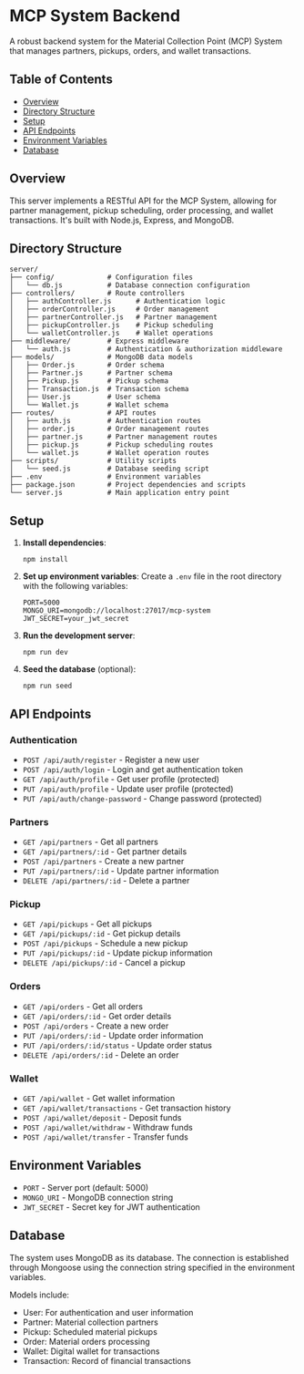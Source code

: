 # MCP System Backend

A robust backend system for the Material Collection Point (MCP) System that manages partners, pickups, orders, and wallet transactions.

## Table of Contents

- [Overview](#overview)
- [Directory Structure](#directory-structure)
- [Setup](#setup)
- [API Endpoints](#api-endpoints)
- [Environment Variables](#environment-variables)
- [Database](#database)

## Overview

This server implements a RESTful API for the MCP System, allowing for partner management, pickup scheduling, order processing, and wallet transactions. It's built with Node.js, Express, and MongoDB.

## Directory Structure

```
server/
├── config/             # Configuration files
│   └── db.js           # Database connection configuration
├── controllers/        # Route controllers
│   ├── authController.js      # Authentication logic
│   ├── orderController.js     # Order management
│   ├── partnerController.js   # Partner management
│   ├── pickupController.js    # Pickup scheduling
│   └── walletController.js    # Wallet operations
├── middleware/         # Express middleware
│   └── auth.js         # Authentication & authorization middleware
├── models/             # MongoDB data models
│   ├── Order.js        # Order schema
│   ├── Partner.js      # Partner schema
│   ├── Pickup.js       # Pickup schema
│   ├── Transaction.js  # Transaction schema
│   ├── User.js         # User schema
│   └── Wallet.js       # Wallet schema
├── routes/             # API routes
│   ├── auth.js         # Authentication routes
│   ├── order.js        # Order management routes
│   ├── partner.js      # Partner management routes
│   ├── pickup.js       # Pickup scheduling routes
│   └── wallet.js       # Wallet operation routes
├── scripts/            # Utility scripts
│   └── seed.js         # Database seeding script
├── .env                # Environment variables
├── package.json        # Project dependencies and scripts
└── server.js           # Main application entry point
```

## Setup

1. **Install dependencies**:
   ```
   npm install
   ```

2. **Set up environment variables**:
   Create a `.env` file in the root directory with the following variables:
   ```
   PORT=5000
   MONGO_URI=mongodb://localhost:27017/mcp-system
   JWT_SECRET=your_jwt_secret
   ```

3. **Run the development server**:
   ```
   npm run dev
   ```

4. **Seed the database** (optional):
   ```
   npm run seed
   ```

## API Endpoints

### Authentication
- `POST /api/auth/register` - Register a new user
- `POST /api/auth/login` - Login and get authentication token
- `GET /api/auth/profile` - Get user profile (protected)
- `PUT /api/auth/profile` - Update user profile (protected)
- `PUT /api/auth/change-password` - Change password (protected)

### Partners
- `GET /api/partners` - Get all partners
- `GET /api/partners/:id` - Get partner details
- `POST /api/partners` - Create a new partner
- `PUT /api/partners/:id` - Update partner information
- `DELETE /api/partners/:id` - Delete a partner

### Pickup
- `GET /api/pickups` - Get all pickups
- `GET /api/pickups/:id` - Get pickup details
- `POST /api/pickups` - Schedule a new pickup
- `PUT /api/pickups/:id` - Update pickup information
- `DELETE /api/pickups/:id` - Cancel a pickup

### Orders
- `GET /api/orders` - Get all orders
- `GET /api/orders/:id` - Get order details
- `POST /api/orders` - Create a new order
- `PUT /api/orders/:id` - Update order information
- `PUT /api/orders/:id/status` - Update order status
- `DELETE /api/orders/:id` - Delete an order

### Wallet
- `GET /api/wallet` - Get wallet information
- `GET /api/wallet/transactions` - Get transaction history
- `POST /api/wallet/deposit` - Deposit funds
- `POST /api/wallet/withdraw` - Withdraw funds
- `POST /api/wallet/transfer` - Transfer funds

## Environment Variables

- `PORT` - Server port (default: 5000)
- `MONGO_URI` - MongoDB connection string
- `JWT_SECRET` - Secret key for JWT authentication

## Database

The system uses MongoDB as its database. The connection is established through Mongoose using the connection string specified in the environment variables.

Models include:
- User: For authentication and user information
- Partner: Material collection partners
- Pickup: Scheduled material pickups
- Order: Material orders processing
- Wallet: Digital wallet for transactions
- Transaction: Record of financial transactions
